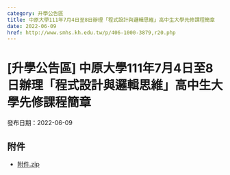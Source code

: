 ```yaml
---
category: 升學公告區
title: 中原大學111年7月4日至8日辦理「程式設計與邏輯思維」高中生大學先修課程簡章
date: 2022-06-09
href: http://www.smhs.kh.edu.tw/p/406-1000-3879,r20.php
---
```


# [升學公告區] 中原大學111年7月4日至8日辦理「程式設計與邏輯思維」高中生大學先修課程簡章

發布日期：2022-06-09



## 附件

- [附件.zip](https://www.smhs.kh.edu.tw/app/index.php?Action=downloadfile&file=WVhSMFlXTm9MemsyTDNCMFlWOHpOall5WHpVMk5EQXlOak5mTXpJM05USXVlbWx3&fname=DGGGROTSYWQO41XX50LKSWHGRK30OOLKDGUWTSKK4125MLVWKPROVTPOUSSSPKPO)
